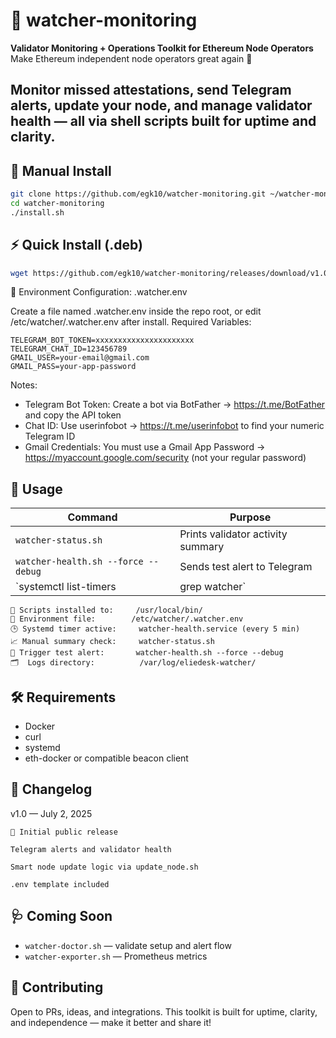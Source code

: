 # 🧠 watcher-monitoring

**Validator Monitoring + Operations Toolkit for Ethereum Node Operators**  
Make Ethereum independent node operators great again 💪

Monitor missed attestations, send Telegram alerts, update your node, and manage validator health — all via shell scripts built for uptime and clarity.
---

## 🚀 Manual Install

```bash
git clone https://github.com/egk10/watcher-monitoring.git ~/watcher-monitoring
cd watcher-monitoring
./install.sh
```

## ⚡ Quick Install (.deb)

```bash
wget https://github.com/egk10/watcher-monitoring/releases/download/v1.0.2/watcher-monitoring-v1.0.2.deb && sudo dpkg -i watcher-monitoring-v1.0.2.deb
```


🔐 Environment Configuration: .watcher.env

Create a file named .watcher.env inside the repo root, or edit /etc/watcher/.watcher.env after install.
Required Variables:
```
TELEGRAM_BOT_TOKEN=xxxxxxxxxxxxxxxxxxxxxx
TELEGRAM_CHAT_ID=123456789
GMAIL_USER=your-email@gmail.com
GMAIL_PASS=your-app-password
```
Notes:
- Telegram Bot Token: Create a bot via BotFather → https://t.me/BotFather  and copy the API token
- Chat ID: Use userinfobot → https://t.me/userinfobot  to find your numeric Telegram ID
- Gmail Credentials: You must use a Gmail App Password → https://myaccount.google.com/security (not your regular password)

## 📡 Usage

| Command                                  | Purpose                             |
|------------------------------------------|-------------------------------------|
| `watcher-status.sh`                      | Prints validator activity summary   |
| `watcher-health.sh --force --debug`     | Sends test alert to Telegram        |
| `systemctl list-timers | grep watcher`  | Shows next scheduled check          |

```
📁 Scripts installed to:     /usr/local/bin/
🔐 Environment file:        /etc/watcher/.watcher.env
🕒 Systemd timer active:     watcher-health.service (every 5 min)
📈 Manual summary check:     watcher-status.sh
📡 Trigger test alert:       watcher-health.sh --force --debug
🗂️  Logs directory:          /var/log/eliedesk-watcher/
```

## 🛠 Requirements

- Docker  
- curl  
- systemd  
- eth-docker or compatible beacon client  

## 🧾 Changelog

v1.0 — July 2, 2025

    🎉 Initial public release

    Telegram alerts and validator health

    Smart node update logic via update_node.sh

    .env template included

## 🩺 Coming Soon

- `watcher-doctor.sh` — validate setup and alert flow  
- `watcher-exporter.sh` — Prometheus metrics  

## 💬 Contributing

Open to PRs, ideas, and integrations. This toolkit is built for uptime, clarity, and independence — make it better and share it!
	
